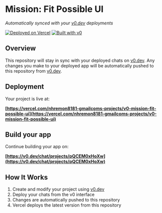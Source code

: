 # Mission: Fit Possible UI

*Automatically synced with your [v0.dev](https://v0.dev) deployments*

[![Deployed on Vercel](https://img.shields.io/badge/Deployed%20on-Vercel-black?style=for-the-badge&logo=vercel)](https://vercel.com/nhremon8181-gmailcoms-projects/v0-mission-fit-possible-ui)
[![Built with v0](https://img.shields.io/badge/Built%20with-v0.dev-black?style=for-the-badge)](https://v0.dev/chat/projects/pQCEM0xHoXw)

## Overview

This repository will stay in sync with your deployed chats on [v0.dev](https://v0.dev).
Any changes you make to your deployed app will be automatically pushed to this repository from [v0.dev](https://v0.dev).

## Deployment

Your project is live at:

**[https://vercel.com/nhremon8181-gmailcoms-projects/v0-mission-fit-possible-ui](https://vercel.com/nhremon8181-gmailcoms-projects/v0-mission-fit-possible-ui)**

## Build your app

Continue building your app on:

**[https://v0.dev/chat/projects/pQCEM0xHoXw](https://v0.dev/chat/projects/pQCEM0xHoXw)**

## How It Works

1. Create and modify your project using [v0.dev](https://v0.dev)
2. Deploy your chats from the v0 interface
3. Changes are automatically pushed to this repository
4. Vercel deploys the latest version from this repository